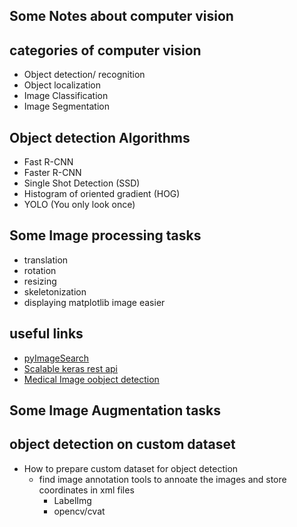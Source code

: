 ## Some Notes about computer vision

## categories of computer vision

- Object detection/ recognition
- Object localization
- Image Classification
- Image Segmentation

## Object detection Algorithms

- Fast R-CNN
- Faster R-CNN
- Single Shot Detection (SSD)
- Histogram of oriented gradient (HOG)
- YOLO (You only look once)

## Some Image processing tasks

- translation
- rotation
- resizing
- skeletonization
- displaying matplotlib image easier

## useful links

- [pyImageSearch](https://www.pyimagesearch.com/2015/02/02/just-open-sourced-personal-imutils-package-series-opencv-convenience-functions/)
- [Scalable keras rest api](https://www.pyimagesearch.com/2018/01/29/scalable-keras-deep-learning-rest-api/)
- [Medical Image oobject detection](https://towardsdatascience.com/training-a-tensorflow-faster-r-cnn-object-detection-model-on-your-own-dataset-b3b175708d6d)

## Some Image Augmentation tasks

## object detection on custom dataset

- How to prepare custom dataset for object detection
  - find image annotation tools to annoate the images and store coordinates in xml files
    - LabelImg
    - opencv/cvat
